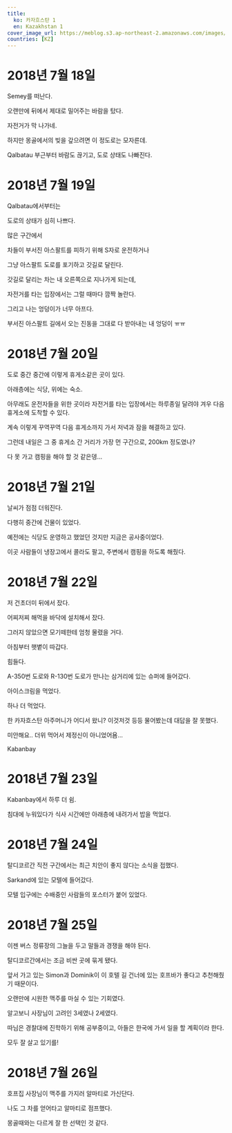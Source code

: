 ```yaml
---
title:
  ko: 카자흐스탄 1
  en: Kazakhstan 1
cover_image_url: https://meblog.s3.ap-northeast-2.amazonaws.com/images/russia/DSCF9443_wind.jpg
countries: [KZ]
---
```


# 2018년 7월 18일

<ui-lazy-image cfId="0fb67e6e-3462-456c-a911-32d5dfc10e00" />

Semey를 떠난다.

<ui-lazy-image cfId="cf92dc65-5709-465a-9d0d-eb9d19980200" />

오랜만에 뒤에서 제대로 밀어주는 바람을 탔다.

<ui-lazy-image cfId="6c425b0b-e47d-4e8f-7687-c92d9abc8d00" />

자전거가 막 나가네.

<ui-lazy-image cfId="c10ddf5a-2ed6-4ef6-c603-28e4b825bf00" />

하지만 몽골에서의 빚을 갚으려면 이 정도로는 모자른데.

<ui-lazy-image cfId="bea49c8e-7799-4aed-2120-a59eecae2800" />

Qalbatau 부근부터 바람도 끊기고, 도로 상태도 나빠진다.

<ui-lazy-image cfId="a9a66319-f854-4b80-a70d-38b1ccd18400" />

# 2018년 7월 19일

<ui-lazy-image cfId="6cde485a-7b6b-4139-2684-ae797b8ce000" />

Qalbatau에서부터는

<ui-lazy-image cfId="1fc5e43e-45ee-4693-da61-07ed0807f500" />

도로의 상태가 심히 나쁘다.

<ui-lazy-image cfId="4737ec77-c8c8-47cf-6ae3-63fdc9fc1c00" />

많은 구간에서

<ui-lazy-image cfId="a1e30024-f42f-4ceb-7410-d1ee0f389b00" />

차들이 부서진 아스팔트를 피하기 위해 S자로 운전하거나

<ui-lazy-image cfId="8484fa71-6abf-4b7d-9ce9-4472487d8300" />

그냥 아스팔트 도로를 포기하고 갓길로 달린다.

<ui-lazy-image cfId="f4f065cb-97bd-4fa1-a9f0-3f5c5a8f6e00" />

갓길로 달리는 차는 내 오른쪽으로 지나가게 되는데,

<ui-lazy-image cfId="b8beb9f6-6a3d-4f41-d339-def256a18500" />

자전거를 타는 입장에서는 그럴 때마다 깜짝 놀란다.

<ui-lazy-image cfId="fbc3b10b-de65-44b7-1bec-7e2501b25e00" />

그리고 나는 엉덩이가 너무 아프다.

<ui-lazy-image cfId="971a3b55-5b52-415e-906b-d621ebb96b00" />

부서진 아스팔트 길에서 오는 진동을 그대로 다 받아내는 내 엉덩이 ㅠㅠ

# 2018년 7월 20일

<ui-lazy-image cfId="68e940a8-14fb-4c62-6669-275565f85000" />

도로 중간 중간에 이렇게 휴게소같은 곳이 있다.

아래층에는 식당, 위에는 숙소.

<ui-lazy-image cfId="8444d667-2092-481b-ff85-18518b559600" />

아무래도 운전자들을 위한 곳이라 자전거를 타는 입장에서는 하루종일 달려야 겨우 다음 휴게소에 도착할 수 있다.

계속 이렇게 꾸역꾸역 다음 휴게소까지 가서 저녁과 잠을 해결하고 있다.

<ui-lazy-image cfId="67dada8d-e74e-4cd1-637c-391148850b00" />

그런데 내일은 그 중 휴게소 간 거리가 가장 먼 구간으로, 200km 정도였나?

다 못 가고 캠핑을 해야 할 것 같은뎅...

# 2018년 7월 21일

<ui-lazy-image cfId="4482e816-9957-4876-eb03-277b0eebca00" />

날씨가 점점 더워진다.

<ui-lazy-image cfId="74eec984-f7ce-40f1-e0ce-5e953cfb4f00" />

다행히 중간에 건물이 있었다.

예전에는 식당도 운영하고 했었던 것지만 지금은 공사중이었다.

이곳 사람들이 냉장고에서 콜라도 팔고, 주변에서 캠핑을 하도록 해줬다.

# 2018년 7월 22일

<ui-lazy-image cfId="17babfc4-3c52-4117-2dbd-3e9599406e00" />

저 건초더미 뒤에서 잤다.

어찌저찌 해먹을 바닥에 설치해서 잤다.

그러지 않았으면 모기떼한테 엄청 물렸을 거다.

아침부터 햇볕이 따갑다.

힘들다.

A-350번 도로와 R-130번 도로가 만나는 삼거리에 있는 슈퍼에 들어갔다.

아이스크림을 먹었다.

하나 더 먹었다.

한 카자흐스탄 아주머니가 어디서 왔니? 이것저것 등등 물어봤는데 대답을 잘 못했다.

미안해요.. 더위 먹어서 제정신이 아니었어욤...

Kabanbay

# 2018년 7월 23일

Kabanbay에서 하루 더 쉼.

침대에 누워있다가 식사 시간에만 아래층에 내려가서 밥을 먹었다.

# 2018년 7월 24일

<ui-lazy-image cfId="3b361c0b-97ac-4be6-bc9a-7c42fb2d8900" />

탈디코르간 직전 구간에서는 최근 치안이 좋지 않다는 소식을 접했다.

<ui-lazy-image cfId="a71197a9-d3b8-488f-c807-e8ba8799f500" />

Sarkand에 있는 모텔에 들어갔다.

모텔 입구에는 수배중인 사람들의 포스터가 붙어 있었다.

<ui-lazy-image cfId="1c004362-8a33-4f90-5c66-f3ffee438c00" />

# 2018년 7월 25일

<ui-lazy-image cfId="1f3a1307-5512-4a25-100c-d2a578c7f400" />

이젠 버스 정류장의 그늘을 두고 말들과 경쟁을 해야 된다.

탈디코르간에서는 조금 비싼 곳에 묶게 됐다.

앞서 가고 있는 Simon과 Dominik이 이 호텔 길 건너에 있는 호프바가 좋다고 추천해줬기 때문이다.

오랜만에 시원한 맥주를 마실 수 있는 기회였다.

알고보니 사장님이 고려인 3세였나 2세였다.

따님은 경찰대에 진학하기 위해 공부중이고, 아들은 한국에 가서 일을 할 계획이라 한다.

모두 잘 살고 있기를!

# 2018년 7월 26일

호프집 사장님이 맥주를 가지러 알마티로 가신단다.

나도 그 차를 얻어타고 알마티로 점프했다.

몽골때와는 다르게 잘 한 선택인 것 같다.
